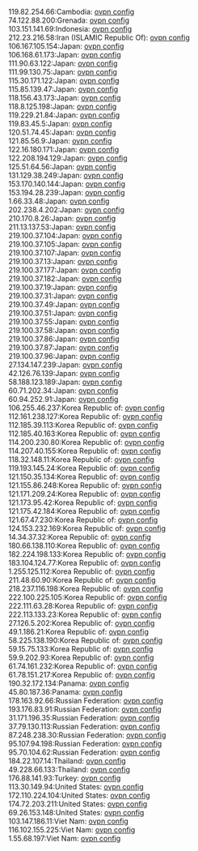 119.82.254.66:Cambodia: [ovpn config](vpn/119_82_254_66.ovpn)  
74.122.88.200:Grenada: [ovpn config](vpn/74_122_88_200.ovpn)  
103.151.141.69:Indonesia: [ovpn config](vpn/103_151_141_69.ovpn)  
212.23.216.58:Iran (ISLAMIC Republic Of): [ovpn config](vpn/212_23_216_58.ovpn)  
106.167.105.154:Japan: [ovpn config](vpn/106_167_105_154.ovpn)  
106.168.61.173:Japan: [ovpn config](vpn/106_168_61_173.ovpn)  
111.90.63.122:Japan: [ovpn config](vpn/111_90_63_122.ovpn)  
111.99.130.75:Japan: [ovpn config](vpn/111_99_130_75.ovpn)  
115.30.171.122:Japan: [ovpn config](vpn/115_30_171_122.ovpn)  
115.85.139.47:Japan: [ovpn config](vpn/115_85_139_47.ovpn)  
118.156.43.173:Japan: [ovpn config](vpn/118_156_43_173.ovpn)  
118.8.125.198:Japan: [ovpn config](vpn/118_8_125_198.ovpn)  
119.229.21.84:Japan: [ovpn config](vpn/119_229_21_84.ovpn)  
119.83.45.5:Japan: [ovpn config](vpn/119_83_45_5.ovpn)  
120.51.74.45:Japan: [ovpn config](vpn/120_51_74_45.ovpn)  
121.85.56.9:Japan: [ovpn config](vpn/121_85_56_9.ovpn)  
122.16.180.171:Japan: [ovpn config](vpn/122_16_180_171.ovpn)  
122.208.194.129:Japan: [ovpn config](vpn/122_208_194_129.ovpn)  
125.51.64.56:Japan: [ovpn config](vpn/125_51_64_56.ovpn)  
131.129.38.249:Japan: [ovpn config](vpn/131_129_38_249.ovpn)  
153.170.140.144:Japan: [ovpn config](vpn/153_170_140_144.ovpn)  
153.194.28.239:Japan: [ovpn config](vpn/153_194_28_239.ovpn)  
1.66.33.48:Japan: [ovpn config](vpn/1_66_33_48.ovpn)  
202.238.4.202:Japan: [ovpn config](vpn/202_238_4_202.ovpn)  
210.170.8.26:Japan: [ovpn config](vpn/210_170_8_26.ovpn)  
211.13.137.53:Japan: [ovpn config](vpn/211_13_137_53.ovpn)  
219.100.37.104:Japan: [ovpn config](vpn/219_100_37_104.ovpn)  
219.100.37.105:Japan: [ovpn config](vpn/219_100_37_105.ovpn)  
219.100.37.107:Japan: [ovpn config](vpn/219_100_37_107.ovpn)  
219.100.37.13:Japan: [ovpn config](vpn/219_100_37_13.ovpn)  
219.100.37.177:Japan: [ovpn config](vpn/219_100_37_177.ovpn)  
219.100.37.182:Japan: [ovpn config](vpn/219_100_37_182.ovpn)  
219.100.37.19:Japan: [ovpn config](vpn/219_100_37_19.ovpn)  
219.100.37.31:Japan: [ovpn config](vpn/219_100_37_31.ovpn)  
219.100.37.49:Japan: [ovpn config](vpn/219_100_37_49.ovpn)  
219.100.37.51:Japan: [ovpn config](vpn/219_100_37_51.ovpn)  
219.100.37.55:Japan: [ovpn config](vpn/219_100_37_55.ovpn)  
219.100.37.58:Japan: [ovpn config](vpn/219_100_37_58.ovpn)  
219.100.37.86:Japan: [ovpn config](vpn/219_100_37_86.ovpn)  
219.100.37.87:Japan: [ovpn config](vpn/219_100_37_87.ovpn)  
219.100.37.96:Japan: [ovpn config](vpn/219_100_37_96.ovpn)  
27.134.147.239:Japan: [ovpn config](vpn/27_134_147_239.ovpn)  
42.126.76.139:Japan: [ovpn config](vpn/42_126_76_139.ovpn)  
58.188.123.189:Japan: [ovpn config](vpn/58_188_123_189.ovpn)  
60.71.202.34:Japan: [ovpn config](vpn/60_71_202_34.ovpn)  
60.94.252.91:Japan: [ovpn config](vpn/60_94_252_91.ovpn)  
106.255.46.237:Korea Republic of: [ovpn config](vpn/106_255_46_237.ovpn)  
112.161.238.127:Korea Republic of: [ovpn config](vpn/112_161_238_127.ovpn)  
112.185.39.113:Korea Republic of: [ovpn config](vpn/112_185_39_113.ovpn)  
112.185.40.163:Korea Republic of: [ovpn config](vpn/112_185_40_163.ovpn)  
114.200.230.80:Korea Republic of: [ovpn config](vpn/114_200_230_80.ovpn)  
114.207.40.155:Korea Republic of: [ovpn config](vpn/114_207_40_155.ovpn)  
118.32.148.11:Korea Republic of: [ovpn config](vpn/118_32_148_11.ovpn)  
119.193.145.24:Korea Republic of: [ovpn config](vpn/119_193_145_24.ovpn)  
121.150.35.134:Korea Republic of: [ovpn config](vpn/121_150_35_134.ovpn)  
121.155.86.248:Korea Republic of: [ovpn config](vpn/121_155_86_248.ovpn)  
121.171.209.24:Korea Republic of: [ovpn config](vpn/121_171_209_24.ovpn)  
121.173.95.42:Korea Republic of: [ovpn config](vpn/121_173_95_42.ovpn)  
121.175.42.184:Korea Republic of: [ovpn config](vpn/121_175_42_184.ovpn)  
121.67.47.230:Korea Republic of: [ovpn config](vpn/121_67_47_230.ovpn)  
124.153.232.169:Korea Republic of: [ovpn config](vpn/124_153_232_169.ovpn)  
14.34.37.32:Korea Republic of: [ovpn config](vpn/14_34_37_32.ovpn)  
180.66.138.110:Korea Republic of: [ovpn config](vpn/180_66_138_110.ovpn)  
182.224.198.133:Korea Republic of: [ovpn config](vpn/182_224_198_133.ovpn)  
183.104.124.77:Korea Republic of: [ovpn config](vpn/183_104_124_77.ovpn)  
1.255.125.112:Korea Republic of: [ovpn config](vpn/1_255_125_112.ovpn)  
211.48.60.90:Korea Republic of: [ovpn config](vpn/211_48_60_90.ovpn)  
218.237.116.198:Korea Republic of: [ovpn config](vpn/218_237_116_198.ovpn)  
222.100.225.105:Korea Republic of: [ovpn config](vpn/222_100_225_105.ovpn)  
222.111.63.28:Korea Republic of: [ovpn config](vpn/222_111_63_28.ovpn)  
222.113.133.23:Korea Republic of: [ovpn config](vpn/222_113_133_23.ovpn)  
27.126.5.202:Korea Republic of: [ovpn config](vpn/27_126_5_202.ovpn)  
49.1.186.21:Korea Republic of: [ovpn config](vpn/49_1_186_21.ovpn)  
58.225.138.190:Korea Republic of: [ovpn config](vpn/58_225_138_190.ovpn)  
59.15.75.133:Korea Republic of: [ovpn config](vpn/59_15_75_133.ovpn)  
59.9.202.93:Korea Republic of: [ovpn config](vpn/59_9_202_93.ovpn)  
61.74.161.232:Korea Republic of: [ovpn config](vpn/61_74_161_232.ovpn)  
61.78.151.217:Korea Republic of: [ovpn config](vpn/61_78_151_217.ovpn)  
190.32.172.134:Panama: [ovpn config](vpn/190_32_172_134.ovpn)  
45.80.187.36:Panama: [ovpn config](vpn/45_80_187_36.ovpn)  
178.163.92.66:Russian Federation: [ovpn config](vpn/178_163_92_66.ovpn)  
193.176.83.91:Russian Federation: [ovpn config](vpn/193_176_83_91.ovpn)  
31.171.196.35:Russian Federation: [ovpn config](vpn/31_171_196_35.ovpn)  
37.79.130.113:Russian Federation: [ovpn config](vpn/37_79_130_113.ovpn)  
87.248.238.30:Russian Federation: [ovpn config](vpn/87_248_238_30.ovpn)  
95.107.94.198:Russian Federation: [ovpn config](vpn/95_107_94_198.ovpn)  
95.70.104.62:Russian Federation: [ovpn config](vpn/95_70_104_62.ovpn)  
184.22.107.14:Thailand: [ovpn config](vpn/184_22_107_14.ovpn)  
49.228.66.133:Thailand: [ovpn config](vpn/49_228_66_133.ovpn)  
176.88.141.93:Turkey: [ovpn config](vpn/176_88_141_93.ovpn)  
113.30.149.94:United States: [ovpn config](vpn/113_30_149_94.ovpn)  
172.110.224.104:United States: [ovpn config](vpn/172_110_224_104.ovpn)  
174.72.203.211:United States: [ovpn config](vpn/174_72_203_211.ovpn)  
69.26.153.148:United States: [ovpn config](vpn/69_26_153_148.ovpn)  
103.147.186.11:Viet Nam: [ovpn config](vpn/103_147_186_11.ovpn)  
116.102.155.225:Viet Nam: [ovpn config](vpn/116_102_155_225.ovpn)  
1.55.68.197:Viet Nam: [ovpn config](vpn/1_55_68_197.ovpn)  
